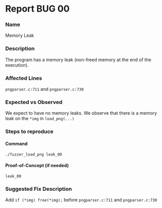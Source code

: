 # Report BUG 00

### Name
Memory Leak

### Description
The program has a memory leak (non-freed memory at the end of the execution).

### Affected Lines
`pngparser.c:711` and `pngparser.c:730`

### Expected vs Observed
We expect to have no memory leaks. We observe that there is a memory leak on the `*img` in `load_png(...)`

### Steps to reproduce
#### Command
`./fuzzer_load_png leak_00`

#### Proof-of-Concept (if needed)
`leak_00`

### Suggested Fix Description
Add `if (*img) free(*img);` before `pngparser.c:711` and `pngparser.c:730`
